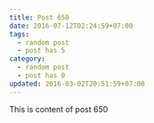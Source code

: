```yaml
---
title: Post 650
date: 2016-07-12T02:24:59+07:00
tags:
  - random post
  - post has 5
category:
  - random post
  - post has 0
updated: 2016-03-02T20:51:59+07:00
---
```

This is content of post 650